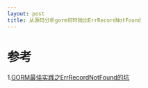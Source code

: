 ```yaml
---
layout: post
title: 从源码分析gorm何时抛出ErrRecordNotFound
---
```


# 参考
1.[GORM最佳实践之ErrRecordNotFound的坑](https://jingwei.link/2018/11/18/gorm-err-record-not-found.html#gorm%E4%BD%95%E6%97%B6%E6%8A%9B%E5%87%BAerrrecordnotfound%E9%94%99%E8%AF%AF)
